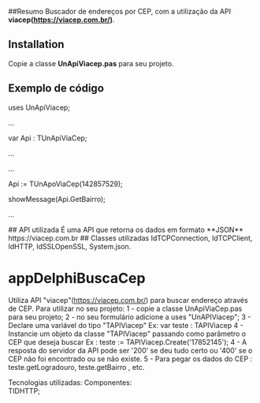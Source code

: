 ﻿##Resumo
Buscador de endereços por CEP, com a utilização da API **viacep(https://viacep.com.br/)**.
## Installation
Copie a classe **UnApiViacep.pas** para seu projeto.
## Exemplo de código
<p>uses UnApiViacep;</p>
<p>...</p>
<p>var Api : TUnApiViaCep;</p>
<p>...</p>
<p>...</p>
<p>Api := TUnApoViaCep(142857529); </p>
<p>showMessage(Api.GetBairro);</p>
<p>...</p>
## API utilizada
É uma API que retorna os dados em formato **JSON** https://viacep.com.br
## Classes utilizadas
IdTCPConnection, IdTCPClient, IdHTTP, IdSSLOpenSSL, System.json.  
























# appDelphiBuscaCep
Utiliza API "viacep"(https://viacep.com.br/) para buscar endereço através de CEP.
Para utilizar no seu projeto: 
1 - copie a classe UnApiViaCep.pas para seu projeto; 
2 - no seu formulário adicione a uses "UnAPIViacep"; 
3 - Declare uma variável do tipo "TAPIViacep" Ex: var teste : TAPIViacep 
4 - Instancie um objeto da classe "TAPIViacep" passando como parâmetro o CEP que deseja buscar Ex : teste := TAPIViacep.Create('17852145'); 
4 - A resposta do servidor da API pode ser '200' se deu tudo certo ou '400' se o CEP não foi encontrado ou se não existe. 
5 - Para pegar os dados do CEP : teste.getLogradouro, teste.getBairro , etc.

Tecnologias utilizadas:
Componentes:  
TIDHTTP;

